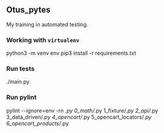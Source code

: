 ## Otus_pytes

My training in automated testing.


### Working with `virtualenv`

python3 -m venv env
pip3 install -r requirements.txt

### Run tests

./main.py

### Run pylint

pylint --ignore=env -rn *.py 0_math/*.py 1_fixture/*.py 2_api/*.py 3_data_driven/*.py 4_opencart/*.py 5_opencart_locators/*.py 6_opencart_products/*.py 
